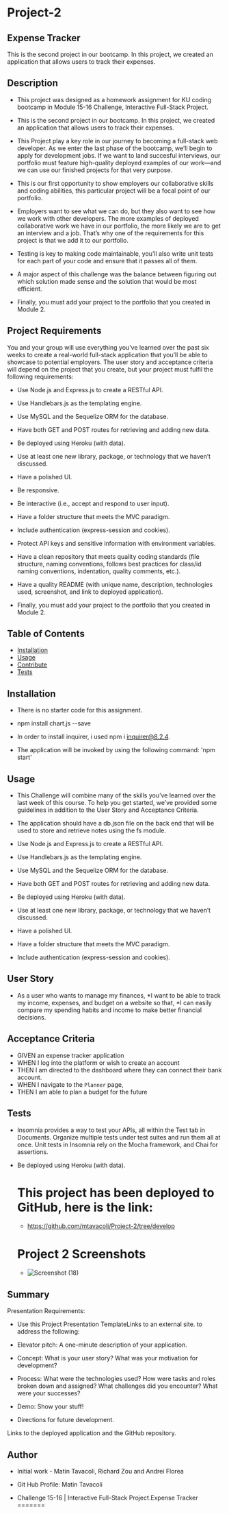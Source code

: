 # Project-2

## Expense Tracker

This is the second project in our bootcamp. In this project, we created an application that allows users to track their expenses.


 ## Description 

- This project was designed as a homework assignment for KU coding bootcamp in Module 15-16 Challenge, Interactive Full-Stack Project.

- This is the second project in our bootcamp. In this project, we created an application that allows users to track their expenses.

- This Project play a key role in our journey to becoming a full-stack web developer. As we enter the last phase of the bootcamp, we’ll begin to apply for development jobs. If we want to land succesful interviews, our portfolio must feature high-quality deployed examples of our work—and we can use our finished projects for that very purpose.

- This is our first opportunity to show employers our collaborative skills and coding abilities, this particular project will be a focal point of our portfolio. 

- Employers want to see what we can do, but they also want to see how we work with other developers. The more examples of deployed collaborative work we have in our portfolio, the more likely we are to get an interview and a job. That’s why one of the requirements for this project is that we add it to our portfolio.

- Testing is key to making code maintainable, you’ll also write unit tests for each part of your code and ensure that it passes all of them.

- A major aspect of this challenge was the balance between figuring out which solution made sense and the solution that would be most efficient.

- Finally, you must add your project to the portfolio that you created in Module 2.



## Project Requirements


You and your group will use everything you’ve learned over the past six weeks to create a real-world full-stack application that you’ll be able to showcase to potential employers. The user story and acceptance criteria will depend on the project that you create, but your project must fulfil the following requirements:

* Use Node.js and Express.js to create a RESTful API.

* Use Handlebars.js as the templating engine.

* Use MySQL and the Sequelize ORM for the database.

* Have both GET and POST routes for retrieving and adding new data.

* Be deployed using Heroku (with data).

* Use at least one new library, package, or technology that we haven’t discussed.

* Have a polished UI.

* Be responsive.

* Be interactive (i.e., accept and respond to user input).

* Have a folder structure that meets the MVC paradigm.

* Include authentication (express-session and cookies).

* Protect API keys and sensitive information with environment variables.

* Have a clean repository that meets quality coding standards (file structure, naming conventions, follows best practices for class/id naming conventions, indentation, quality comments, etc.).

* Have a quality README (with unique name, description, technologies used, screenshot, and link to deployed application).


* Finally, you must add your project to the portfolio that you created in Module 2.
 
 
 ## Table of Contents

  - [Installation](#installation)
  - [Usage](#usage)
  - [Contribute](#contribute)
  - [Tests](#tests)
 
 
 
 ## Installation

  -  There is no starter code for this assignment.

  - npm install chart.js --save

  - In order to install inquirer, i used npm i inquirer@8.2.4.

  - The application will be invoked by using the following command: 'npm start'


## Usage

  - This Challenge will combine many of the skills you’ve learned over the last week of this course. To help you get started, we’ve provided some guidelines in addition to the User Story and Acceptance Criteria.

  - The application should have a db.json file on the back end that will be used to store and retrieve notes using the fs module.

  - Use Node.js and Express.js to create a RESTful API.

  - Use Handlebars.js as the templating engine.

  - Use MySQL and the Sequelize ORM for the database.

  - Have both GET and POST routes for retrieving and adding new data.

  - Be deployed using Heroku (with data).

  - Use at least one new library, package, or technology that we haven’t discussed.

  - Have a polished UI.

  - Have a folder structure that meets the MVC paradigm.

  - Include authentication (express-session and cookies).

  
      

## User Story


* As a user who wants to manage my finances,
*I want to be able to track my income, expenses, and budget on a website so that,
*I can easily compare my spending habits and income to make better financial decisions.


## Acceptance Criteria


* GIVEN an expense tracker application
* WHEN I log into the platform or wish to create an account
* THEN I am directed to the dashboard where they can connect their bank account.
* WHEN I navigate to the `Planner` page,
* THEN I am able to plan a budget for the future


## Tests

- Insomnia provides a way to test your APIs, all within the Test tab in Documents. Organize multiple tests under test suites and run them all at once. Unit tests in Insomnia rely on the Mocha framework, and Chai for assertions.

- Be deployed using Heroku (with data).


 

  # This project has been deployed to GitHub, here is the link:

  * https://github.com/mtavacoli/Project-2/tree/develop
  
  # Project 2 Screenshots
  
  * ![Screenshot (18)](https://user-images.githubusercontent.com/70625665/228738822-9bd528dc-a78b-4079-a7c5-eb5c5bcb6dba.png)




## Summary

Presentation Requirements:

- Use this Project Presentation TemplateLinks to an external site. to address the following:

- Elevator pitch: A one-minute description of your application.

- Concept: What is your user story? What was your motivation for development?

- Process: What were the technologies used? How were tasks and roles broken down and assigned? What challenges did you encounter? What were your successes?

- Demo: Show your stuff!

 - Directions for future development.

Links to the deployed application and the GitHub repository.



## Author


 *  Initial work - Matin Tavacoli, Richard Zou and Andrei Florea
 
 * Git Hub Profile: Matin Tavacoli
 
 * Challenge 15-16 |  Interactive Full-Stack Project.Expense Tracker
=======


